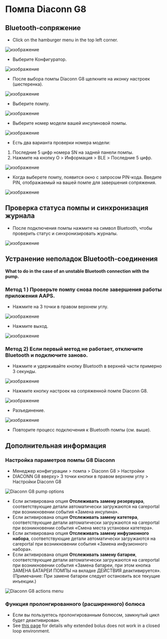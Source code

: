 # Помпа Diaconn G8

## Bluetooth-сопряжение

- Click on the hamburger menu in the top left corner.

![изображение](../images/DiaconnG8/DiaconnG8_01.jpg)

- Выберите Конфигуратор.

![изображение](../images/DiaconnG8/DiaconnG8_02.jpg)

- После выбора помпы Diaconn G8 щелкните на иконку настроек (шестеренка).

![изображение](../images/DiaconnG8/DiaconnG8_03.jpg)

- Выберите помпу.

![изображение](../images/DiaconnG8/DiaconnG8_04.jpg)

- Выберите номер модели вашей инсулиновой помпы.

![изображение](../images/DiaconnG8/DiaconnG8_05.jpg)

- Есть два варианта проверки номера модели:

1. Последние 5 цифр номера SN на задней панели помпы.
2. Нажмите на кнопку O > Информация > BLE > Последние 5 цифр.

![изображение](../images/DiaconnG8/DiaconnG8_06.jpg)

- Когда выберете помпу, появится окно с запросом PIN-кода. Введите PIN, отображаемый на вашей помпе для завершения сопряжения.

 ![изображение](../images/DiaconnG8/DiaconnG8_07.jpg)

## Проверка статуса помпы и синхронизация журнала

- После подключения помпы нажмите на символ Bluetooth, чтобы проверить статус и синхронизировать журналы.

![изображение](../images/DiaconnG8/DiaconnG8_08.jpg)

## Устранение неполадок Bluetooth-соединения

**What to do in the case of an unstable Bluetooth connection with the pump.**

### Метод 1 ) Проверьте помпу снова после завершения работы приложения AAPS.

- Нажмите на 3 точки в правом верхнем углу.

![изображение](../images/DiaconnG8/DiaconnG8_09.jpg)

- Нажмите выход.

![изображение](../images/DiaconnG8/DiaconnG8_10.jpg)

### Метод 2) Если первый метод не работает, отключите Bluetooth и подключите заново.

- Нажмите и удерживайте кнопку Bluetooth в верхней части примерно 3 секунды.

![изображение](../images/DiaconnG8/DiaconnG8_11.jpg)

- Нажмите кнопку настроек на сопряженной помпе Diaconn G8.

![изображение](../images/DiaconnG8/DiaconnG8_12.jpg)

- Разъединение.

![изображение](../images/DiaconnG8/DiaconnG8_13.jpg)

- Повторите процесс подключения к Bluetooth помпы (см. выше).

## Дополнительная информация

### Настройка параметров помпы G8 Diaconn

- Менеджер конфигурации > помпа > Diaconn G8 > Настройки
- DIACONN G8 вверху> 3 точки кнопки в правом верхнем углу > Настройки Diaconn G8

![Diaconn G8 pump options](../images/DiaconnG8/DiaconnG8_14.jpg)

- Если активирована опция **Отслеживать замену резервуара**, соответствующие детали автоматически загружаются на careportal при возникновении события «Замена инсулина».
- Если активирована опция **Отслеживать замену катетера**, соответствующие детали автоматически загружаются на careportal при возникновении события «Смена места установки катетера».
- Если активирована опция **Отслеживать замену инфузионного набора**, соответствующие детали автоматически загружаются на careportal при возникновении события «Замена инфузионного набора».
- Если активирована опция **Отслеживать замену батареи**, соответствующие детали автоматически загружаются на careportal при возникновении события «Замена батареи, при этом кнопка ЗАМЕНА БАТАРЕИ ПОМПЫ на вкладке ДЕЙСТВИЯ деактивируется». (Примечание: При замене батареи следует остановить все текущие инъекции.)

![Diaconn G8 actions menu](../images/DiaconnG8/DiaconnG8_15.jpg)

### Функция пролонгированного (расширенного) болюса

- Если вы пользуетесь пролонгированным болюсом, замкнутый цикл будет деактивирован.
- See [this page](../DailyLifeWithAaps/ExtendedCarbs.md#why-extended-boluses-wont-work-in-a-closed-loop-environment) for details why extended bolus does not work in a closed loop environment.
